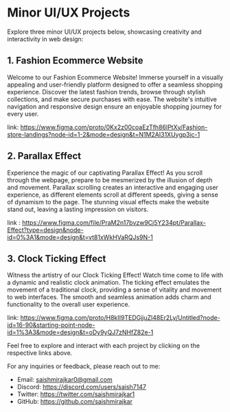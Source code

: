 
# Minor UI/UX Projects

Explore three minor UI/UX projects below, showcasing creativity and interactivity in web design:

## 1. Fashion Ecommerce Website

Welcome to our Fashion Ecommerce Website! Immerse yourself in a visually appealing and user-friendly platform designed to offer a seamless shopping experience. Discover the latest fashion trends, browse through stylish collections, and make secure purchases with ease. The website's intuitive navigation and responsive design ensure an enjoyable shopping journey for every user.

link: https://www.figma.com/proto/0Kx2z00coaEzTfh86lPtXy/Fashion-store-landings?node-id=1-2&mode=design&t=N1M2AI31XUygp3ic-1

## 2. Parallax Effect

Experience the magic of our captivating Parallax Effect! As you scroll through the webpage, prepare to be mesmerized by the illusion of depth and movement. Parallax scrolling creates an interactive and engaging user experience, as different elements scroll at different speeds, giving a sense of dynamism to the page. The stunning visual effects make the website stand out, leaving a lasting impression on visitors.

link : https://www.figma.com/file/PraM2n17bvzw9Cj5Y234pt/Parallax-Effect?type=design&node-id=0%3A1&mode=design&t=vt81xWkHVaRQJs9N-1

## 3. Clock Ticking Effect

Witness the artistry of our Clock Ticking Effect! Watch time come to life with a dynamic and realistic clock animation. The ticking effect emulates the movement of a traditional clock, providing a sense of vitality and movement to web interfaces. The smooth and seamless animation adds charm and functionality to the overall user experience.

link: https://www.figma.com/proto/H8kII9TEDGjjuZl48Er2Ly/Untitled?node-id=16-90&starting-point-node-id=1%3A3&mode=design&t=oDy9yQJ7zNHfZ82e-1

Feel free to explore and interact with each project by clicking on the respective links above.

For any inquiries or feedback, please reach out to me:

- Email: saishmirajkar0@gmail.com
- Discord: https://discord.com/users/saish7147 
- Twitter: https://twitter.com/saishmirajkar1
- GitHub: https://github.com/saishmirajkar
